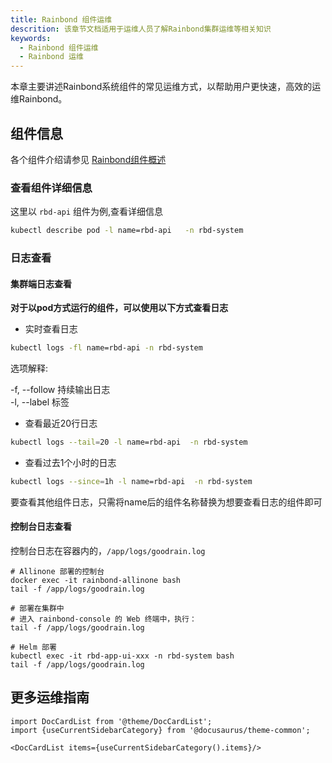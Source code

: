 ```yaml
---
title: Rainbond 组件运维
descrition: 该章节文档适用于运维人员了解Rainbond集群运维等相关知识
keywords:
  - Rainbond 组件运维
  - Rainbond 运维
---
```


本章主要讲述Rainbond系统组件的常见运维方式，以帮助用户更快速，高效的运维Rainbond。

## 组件信息

各个组件介绍请参见 [Rainbond组件概述](/docs/ops-guide/component/)

### 查看组件详细信息

这里以 `rbd-api` 组件为例,查看详细信息

```bash
kubectl describe pod -l name=rbd-api   -n rbd-system
```

### 日志查看

#### 集群端日志查看

**对于以pod方式运行的组件，可以使用以下方式查看日志**

- 实时查看日志

```bash
kubectl logs -fl name=rbd-api -n rbd-system
```

选项解释:

-f, --follow  持续输出日志\
-l, --label  标签

- 查看最近20行日志

```bash
kubectl logs --tail=20 -l name=rbd-api  -n rbd-system
```

- 查看过去1个小时的日志

```bash
kubectl logs --since=1h -l name=rbd-api  -n rbd-system
```

要查看其他组件日志，只需将name后的组件名称替换为想要查看日志的组件即可

#### 控制台日志查看

控制台日志在容器内的，`/app/logs/goodrain.log`

```shell
# Allinone 部署的控制台
docker exec -it rainbond-allinone bash
tail -f /app/logs/goodrain.log

# 部署在集群中
# 进入 rainbond-console 的 Web 终端中，执行：
tail -f /app/logs/goodrain.log

# Helm 部署
kubectl exec -it rbd-app-ui-xxx -n rbd-system bash
tail -f /app/logs/goodrain.log
```

## 更多运维指南

```mdx-code-block
import DocCardList from '@theme/DocCardList';
import {useCurrentSidebarCategory} from '@docusaurus/theme-common';

<DocCardList items={useCurrentSidebarCategory().items}/>
```
